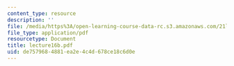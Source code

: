```yaml
---
content_type: resource
description: ''
file: /media/https%3A/open-learning-course-data-rc.s3.amazonaws.com/21l-701-literary-interpretation-interpreting-poetry-fall-2003/de7579684881ea2e4c4d678ce18c6d0e_lecture16b.pdf
file_type: application/pdf
resourcetype: Document
title: lecture16b.pdf
uid: de757968-4881-ea2e-4c4d-678ce18c6d0e
---
```

